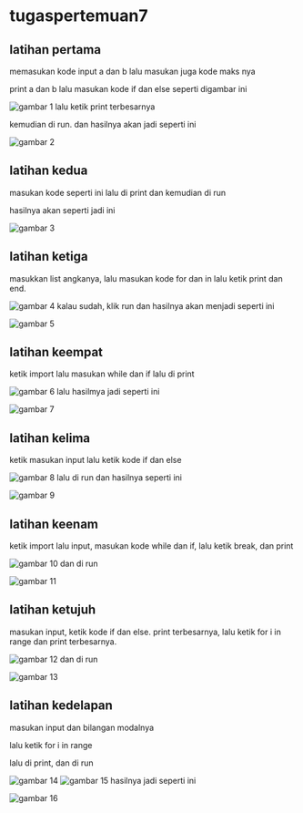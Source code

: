 # tugaspertemuan7


## latihan pertama
memasukan kode input a dan b lalu masukan juga kode maks nya <p>
print a dan b lalu masukan kode if dan else seperti digambar ini <p>
![gambar 1](screenshot/sss11.png)
lalu ketik print terbesarnya <p>
kemudian di run. dan hasilnya akan jadi seperti ini <p>
![gambar 2](screenshot/ss111.png)


## latihan kedua
masukan kode seperti ini lalu di print dan kemudian di run <p>
hasilnya akan seperti jadi ini <p>
![gambar 3](screenshot/sss12.png)


## latihan ketiga 
masukkan list angkanya, lalu masukan kode for dan in lalu ketik print dan end. <p>
![gambar 4](screenshot/ss13.png)
kalau sudah, klik run dan hasilnya akan menjadi seperti ini <p>
![gambar 5](screenshot/ss133.png)


## latihan keempat 
ketik import lalu masukan while dan if lalu di print <p>
![gambar 6](screenshot/ss14.png)
lalu hasilmya jadi seperti ini <p>
![gambar 7](screenshot/ss144.png)


## latihan kelima 
ketik masukan input lalu ketik kode if dan else <p>
![gambar 8](screenshot/ss21.png)
lalu di run dan hasilnya seperti ini <p>
![gambar 9](screenshot/ss211.png)


## latihan keenam 
ketik import lalu input, masukan kode while dan if, lalu ketik break, dan print <p>
![gambar 10](screenshot/ss31.png)
dan di run <p>
![gambar 11](screenshot/ss311.png)


## latihan ketujuh 
masukan input, ketik kode if dan else. print terbesarnya, lalu ketik for i in range dan print terbesarnya. <p>
![gambar 12](screenshot/ss32.png)
dan di run <p>
![gambar 13](screenshot/ss322.png)


## latihan kedelapan 
masukan input dan bilangan modalnya <p>
lalu ketik for i in range <p>
lalu di print, dan di run <p>
![gambar 14](screenshot/ss33.png)
![gambar 15](screenshot/ss3333.png)
hasilnya jadi seperti ini <p>
![gambar 16](screenshot/ss333.png)

